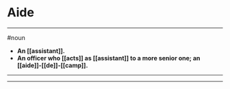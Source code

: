 # Aide
---
#noun
- **An [[assistant]].**
- **An officer who [[acts]] as [[assistant]] to a more senior one; an [[aide]]-[[de]]-[[camp]].**
---
---
